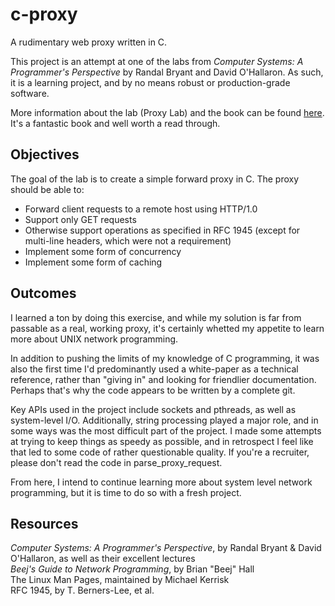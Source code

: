 # c-proxy
A rudimentary web proxy written in C.

This project is an attempt at one of the labs from *Computer Systems: A Programmer's Perspective* by Randal Bryant and David O'Hallaron.
As such, it is a learning project, and by no means robust or production-grade software.

More information about the lab (Proxy Lab) and the book can be found [here](http://csapp.cs.cmu.edu/3e/home.html). 
It's a fantastic book and well worth a read through.

## Objectives
The goal of the lab is to create a simple forward proxy in C. The proxy should be able to:
- Forward client requests to a remote host using HTTP/1.0
- Support only GET requests
- Otherwise support operations as specified in RFC 1945 (except for multi-line headers, which were not a requirement)
- Implement some form of concurrency
- Implement some form of caching

## Outcomes
I learned a ton by doing this exercise, and while my solution is far from passable as a real, working proxy, 
it's certainly whetted my appetite to learn more about UNIX network programming.

In addition to pushing the limits of my knowledge of C programming, 
it was also the first time I'd predominantly used a white-paper as a technical reference, rather than "giving in" and looking for friendlier documentation. Perhaps that's why the code appears to be written by a complete git.

Key APIs used in the project include sockets and pthreads, as well as system-level I/O. 
Additionally, string processing played a major role, and in some ways
was the most difficult part of the project. I made some attempts at trying to keep things as speedy as possible, 
and in retrospect I feel like that led to some code of rather questionable quality. 
If you're a recruiter, please don't read the code in parse_proxy_request.

From here, I intend to continue learning more about system level network programming, but it is time to do so with a fresh project.

## Resources
*Computer Systems: A Programmer's Perspective*, by Randal Bryant & David O'Hallaron, as well as their excellent lectures  
*Beej's Guide to Network Programming*, by Brian "Beej" Hall  
The Linux Man Pages, maintained by Michael Kerrisk  
RFC 1945, by T. Berners-Lee, et al.
